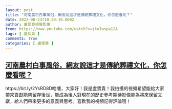 ```yaml
---
layout: post
title: "河南農村白事風俗，網友說這才是傳統葬禮文化，你怎麼看呢？"
date: 2022-08-24T10:30:19.000Z
author: 盧保貴視覺影像
from: https://www.youtube.com/watch?v=jtuIwspa12A
tags: [ 盧保貴 ]
comments: True
categories: [ 盧保貴 ]
---
```

<!--1661337019000-->
[河南農村白事風俗，網友說這才是傳統葬禮文化，你怎麼看呢？](https://www.youtube.com/watch?v=jtuIwspa12A)
------

<div>
https://bit.ly/2YsRD8D哈嘍，大家好！我是盧寶貴！我拍攝的視頻希望能給大家帶來貢獻能夠留存後世，能成為後人對現在的歷史參考期待影像能為將來保留文獻，給人們帶來更多的意義與思考。喜歡我的視頻記得評論哦！
</div>
